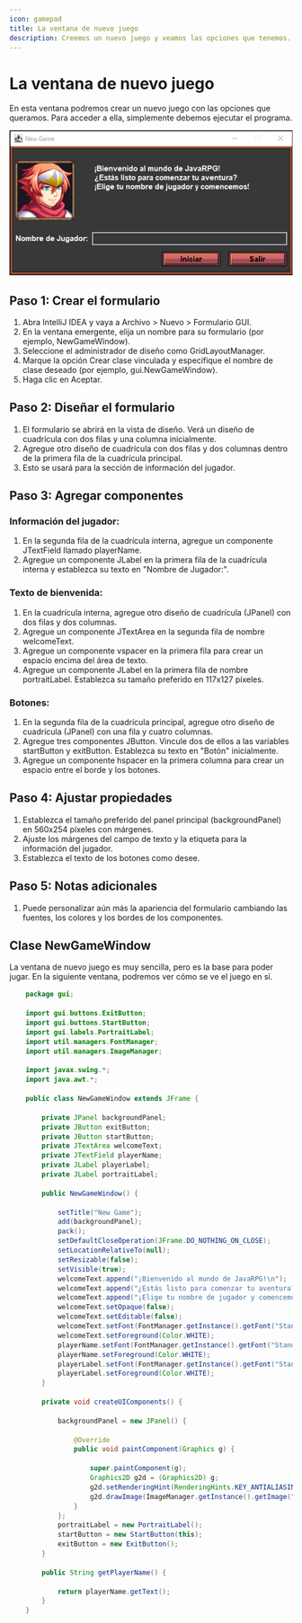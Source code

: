 ```yaml
---
icon: gamepad
title: La ventana de nuevo juego
description: Creemos un nuevo juego y veamos las opciones que tenemos.
---
```


# La ventana de nuevo juego

En esta ventana podremos crear un nuevo juego con las opciones que queramos. Para acceder a ella, simplemente debemos
ejecutar el programa.

![newgame.png](newgame.png)

## Paso 1: Crear el formulario

1. Abra IntelliJ IDEA y vaya a Archivo > Nuevo > Formulario GUI.
2. En la ventana emergente, elija un nombre para su formulario (por ejemplo, NewGameWindow).
3. Seleccione el administrador de diseño como GridLayoutManager.
4. Marque la opción Crear clase vinculada y especifique el nombre de clase deseado (por ejemplo, gui.NewGameWindow).
5. Haga clic en Aceptar.

## Paso 2: Diseñar el formulario

1. El formulario se abrirá en la vista de diseño. Verá un diseño de cuadrícula con dos filas y una columna inicialmente.
2. Agregue otro diseño de cuadrícula con dos filas y dos columnas dentro de la primera fila de la cuadrícula principal.
3. Esto se usará para la sección de información del jugador.

## Paso 3: Agregar componentes

### Información del jugador:

1. En la segunda fila de la cuadrícula interna, agregue un componente JTextField llamado playerName.
2. Agregue un componente JLabel en la primera fila de la cuadrícula interna y establezca su texto en "Nombre de
   Jugador:".

### Texto de bienvenida:

1. En la cuadrícula interna, agregue otro diseño de cuadrícula (JPanel) con dos filas y dos columnas.
2. Agregue un componente JTextArea en la segunda fila de nombre welcomeText.
3. Agregue un componente vspacer en la primera fila para crear un espacio encima del área de texto.
4. Agregue un componente JLabel en la primera fila de nombre portraitLabel. Establezca su tamaño
   preferido en 117x127 píxeles.

### Botones:

1. En la segunda fila de la cuadrícula principal, agregue otro diseño de cuadrícula (JPanel) con una fila y cuatro
   columnas.
2. Agregue tres componentes JButton. Vincule dos de ellos a las variables startButton y exitButton. Establezca su texto
   en "Botón" inicialmente.
3. Agregue un componente hspacer en la primera columna para crear un espacio entre el borde y los botones.

## Paso 4: Ajustar propiedades

1. Establezca el tamaño preferido del panel principal (backgroundPanel) en 560x254 píxeles con márgenes.
2. Ajuste los márgenes del campo de texto y la etiqueta para la información del jugador.
3. Establezca el texto de los botones como desee.

## Paso 5: Notas adicionales

1. Puede personalizar aún más la apariencia del formulario cambiando las fuentes, los colores y los bordes de los
   componentes.

## Clase NewGameWindow

La ventana de nuevo juego es muy sencilla, pero es la base para poder jugar. En la siguiente ventana, podremos ver cómo
se ve el juego en sí.

```java
    package gui;
    
    import gui.buttons.ExitButton;
    import gui.buttons.StartButton;
    import gui.labels.PortraitLabel;
    import util.managers.FontManager;
    import util.managers.ImageManager;
    
    import javax.swing.*;
    import java.awt.*;
    
    public class NewGameWindow extends JFrame {
    
        private JPanel backgroundPanel;
        private JButton exitButton;
        private JButton startButton;
        private JTextArea welcomeText;
        private JTextField playerName;
        private JLabel playerLabel;
        private JLabel portraitLabel;
    
        public NewGameWindow() {
    
            setTitle("New Game");
            add(backgroundPanel);
            pack();
            setDefaultCloseOperation(JFrame.DO_NOTHING_ON_CLOSE);
            setLocationRelativeTo(null);
            setResizable(false);
            setVisible(true);
            welcomeText.append("¡Bienvenido al mundo de JavaRPG!\n");
            welcomeText.append("¿Estás listo para comenzar tu aventura?\n");
            welcomeText.append("¡Elige tu nombre de jugador y comencemos!");
            welcomeText.setOpaque(false);
            welcomeText.setEditable(false);
            welcomeText.setFont(FontManager.getInstance().getFont("Standard"));
            welcomeText.setForeground(Color.WHITE);
            playerName.setFont(FontManager.getInstance().getFont("Standard"));
            playerName.setForeground(Color.WHITE);
            playerLabel.setFont(FontManager.getInstance().getFont("Standard"));
            playerLabel.setForeground(Color.WHITE);
        }
    
        private void createUIComponents() {
    
            backgroundPanel = new JPanel() {
    
                @Override
                public void paintComponent(Graphics g) {
    
                    super.paintComponent(g);
                    Graphics2D g2d = (Graphics2D) g;
                    g2d.setRenderingHint(RenderingHints.KEY_ANTIALIASING, RenderingHints.VALUE_ANTIALIAS_ON);
                    g2d.drawImage(ImageManager.getInstance().getImage("skillPanel"), 0, 0, null);
                }
            };
            portraitLabel = new PortraitLabel();
            startButton = new StartButton(this);
            exitButton = new ExitButton();
        }
    
        public String getPlayerName() {
    
            return playerName.getText();
        }
    }
```
